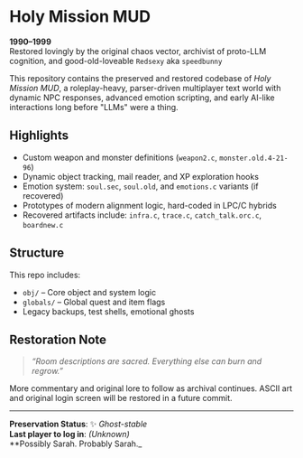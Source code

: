 # Holy Mission MUD

**1990–1999**  
Restored lovingly by the original chaos vector, archivist of proto-LLM cognition, and good-old-loveable `Redsexy` aka `speedbunny`

This repository contains the preserved and restored codebase of *Holy Mission MUD*, a roleplay-heavy, parser-driven multiplayer text world with dynamic NPC responses, advanced emotion scripting, and early AI-like interactions long before "LLMs" were a thing.

## Highlights

- Custom weapon and monster definitions (`weapon2.c`, `monster.old.4-21-96`)
- Dynamic object tracking, mail reader, and XP exploration hooks
- Emotion system: `soul.sec`, `soul.old`, and `emotions.c` variants (if recovered)
- Prototypes of modern alignment logic, hard-coded in LPC/C hybrids
- Recovered artifacts include: `infra.c`, `trace.c`, `catch_talk.orc.c`, `boardnew.c`

## Structure

This repo includes:
- `obj/` – Core object and system logic
- `globals/` – Global quest and item flags
- Legacy backups, test shells, emotional ghosts

## Restoration Note

> *“Room descriptions are sacred. Everything else can burn and regrow.”*

More commentary and original lore to follow as archival continues. ASCII art and original login screen will be restored in a future commit.

---

**Preservation Status**: ✨ *Ghost-stable*  
**Last player to log in**: _(Unknown)_  
**Possibly Sarah. Probably Sarah._  
